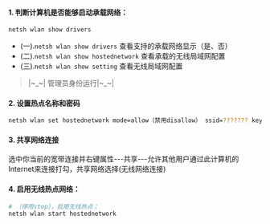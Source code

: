 #### 1. 判断计算机是否能够启动承载网络：
```bash
netsh wlan show drivers
```
- (一).`netsh wlan show drivers` 查看支持的承载网络显示（是、否）
- (二).`netsh wlan show hostednetwork` 查看承载的无线局域网配置
- (三).`netsh wlan show setting` 查看无线局域网配置

>|~_~| 管理员身份运行|~_~|

#### 2. 设置热点名称和密码
```bash
netsh wlan set hostednetwork mode=allow（禁用disallow） ssid=??????? key=?????????
```
#### 3. 共享网络连接
选中你当前的宽带连接并右键属性---共享---允许其他用户通过此计算机的Internet来连接打勾，共享网络选择(无线网络连接)

#### 4. 启用无线热点网络：
```bash
# （停用stop），启用无线热点；
netsh wlan start hostednetwork
```